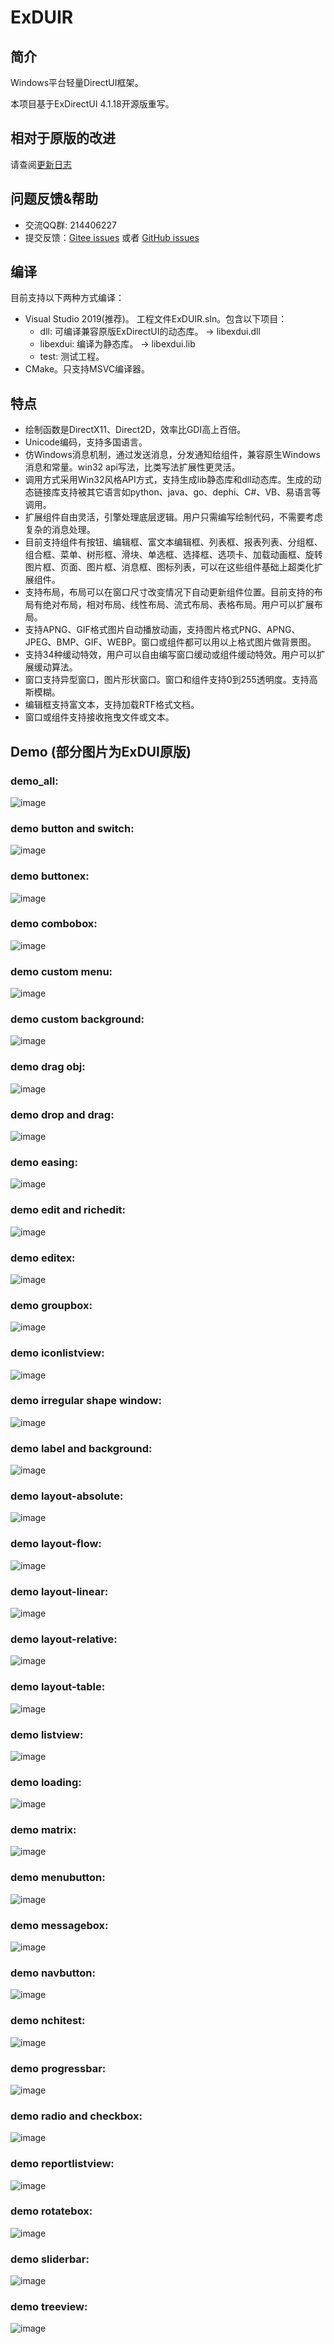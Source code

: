 ExDUIR
=======

## 简介

Windows平台轻量DirectUI框架。

本项目基于ExDirectUI 4.1.18开源版重写。

## 相对于原版的改进

请查阅[更新日志](CHANGELOG.txt)

## 问题反馈&帮助
* 交流QQ群: 214406227
* 提交反馈：[Gitee issues](https://gitee.com/william_lzw/ExduiR/issues) 或者 [GitHub issues](https://github.com/laizewei/ExduiR/issues)

## 编译
目前支持以下两种方式编译：
* Visual Studio 2019(推荐)。
  工程文件ExDUIR.sln。包含以下项目：
  * dll: 可编译兼容原版ExDirectUI的动态库。 -> libexdui.dll
  * libexdui: 编译为静态库。 -> libexdui.lib
  * test: 测试工程。
* CMake。只支持MSVC编译器。

## 特点
* 绘制函数是DirectX11、Direct2D，效率比GDI高上百倍。
* Unicode编码，支持多国语言。
* 仿Windows消息机制，通过发送消息，分发通知给组件，兼容原生Windows消息和常量。win32 api写法，比类写法扩展性更灵活。
* 调用方式采用Win32风格API方式，支持生成lib静态库和dll动态库。生成的动态链接库支持被其它语言如python、java、go、dephi、C#、VB、易语言等调用。
* 扩展组件自由灵活，引擎处理底层逻辑。用户只需编写绘制代码，不需要考虑复杂的消息处理。
* 目前支持组件有按钮、编辑框、富文本编辑框、列表框、报表列表、分组框、组合框、菜单、树形框、滑块、单选框、选择框、选项卡、加载动画框、旋转图片框、页面、图片框、消息框、图标列表，可以在这些组件基础上超类化扩展组件。
* 支持布局，布局可以在窗口尺寸改变情况下自动更新组件位置。目前支持的布局有绝对布局，相对布局、线性布局、流式布局、表格布局。用户可以扩展布局。
* 支持APNG、GIF格式图片自动播放动画，支持图片格式PNG、APNG、JPEG、BMP、GIF、WEBP。窗口或组件都可以用以上格式图片做背景图。
* 支持34种缓动特效，用户可以自由编写窗口缓动或组件缓动特效。用户可以扩展缓动算法。
* 窗口支持异型窗口，图片形状窗口。窗口和组件支持0到255透明度。支持高斯模糊。
* 编辑框支持富文本，支持加载RTF格式文档。
* 窗口或组件支持接收拖曳文件或文本。

## Demo (部分图片为ExDUI原版)
### demo_all:  
![image](https://raw.githubusercontent.com/laizewei/ExduiR/master/demo_image/demo_all.png)    
### demo button and switch:  
![image](https://raw.githubusercontent.com/laizewei/Exdui4.1R/master/demo_image/demo_button_switch.png)    
### demo buttonex:  
![image](https://raw.githubusercontent.com/laizewei/Exdui4.1R/master/demo_image/demo_buttonex.png)    
### demo combobox:  
![image](https://raw.githubusercontent.com/laizewei/Exdui4.1R/master/demo_image/demo_combobox.png)       
### demo custom menu:  
![image](https://raw.githubusercontent.com/laizewei/Exdui4.1R/master/demo_image/demo_custommenu.png)    
### demo custom background:  
![image](https://raw.githubusercontent.com/laizewei/Exdui4.1R/master/demo_image/demo_custombackground.png)    
### demo drag obj:  
![image](https://raw.githubusercontent.com/laizewei/Exdui4.1R/master/demo_image/demo_drag_obj.png)    
### demo drop and drag:  
![image](https://raw.githubusercontent.com/laizewei/Exdui4.1R/master/demo_image/demo_dropdrag.png)    
### demo easing: 
![image](https://raw.githubusercontent.com/laizewei/Exdui4.1R/master/demo_image/demo_easing.png)    
### demo edit and richedit:  
![image](https://raw.githubusercontent.com/laizewei/Exdui4.1R/master/demo_image/demo_edit_richedit.png)   
### demo editex:  
![image](https://raw.githubusercontent.com/laizewei/Exdui4.1R/master/demo_image/demo_editex.png)    
### demo groupbox:  
![image](https://raw.githubusercontent.com/laizewei/Exdui4.1R/master/demo_image/demo_groupbox.png)    
### demo iconlistview:  
![image](https://raw.githubusercontent.com/laizewei/Exdui4.1R/master/demo_image/demo_iconlistview.png)      
### demo irregular shape window:  
![image](https://raw.githubusercontent.com/laizewei/Exdui4.1R/master/demo_image/demo_irregular_shape_window.png)    
### demo label and background:  
![image](https://raw.githubusercontent.com/laizewei/Exdui4.1R/master/demo_image/demo_label_background.png)   
### demo layout-absolute:  
![image](https://raw.githubusercontent.com/laizewei/Exdui4.1R/master/demo_image/demo_layout_absolute.png)    
### demo layout-flow:  
![image](https://raw.githubusercontent.com/laizewei/Exdui4.1R/master/demo_image/demo_layout_flow.png)    
### demo layout-linear:  
![image](https://raw.githubusercontent.com/laizewei/Exdui4.1R/master/demo_image/demo_layout_linear.png)    
### demo layout-relative:  
![image](https://raw.githubusercontent.com/laizewei/Exdui4.1R/master/demo_image/demo_layout_relative.png)    
### demo layout-table:  
![image](https://raw.githubusercontent.com/laizewei/Exdui4.1R/master/demo_image/ddemo_layout_table.png)
### demo listview:  
![image](https://raw.githubusercontent.com/laizewei/Exdui4.1R/master/demo_image/demo_listview.png)
### demo loading:  
![image](https://raw.githubusercontent.com/laizewei/Exdui4.1R/master/demo_image/demo_loading.png)
### demo matrix:  
![image](https://raw.githubusercontent.com/laizewei/Exdui4.1R/master/demo_image/demo_matrix.png)
### demo menubutton:  
![image](https://raw.githubusercontent.com/laizewei/Exdui4.1R/master/demo_image/demo_menubutton.png)
### demo messagebox:  
![image](https://raw.githubusercontent.com/laizewei/Exdui4.1R/master/demo_image/demo_messagebox.png)
### demo navbutton:  
![image](https://raw.githubusercontent.com/laizewei/Exdui4.1R/master/demo_image/demo_navbutton.png)
### demo nchitest:  
![image](https://raw.githubusercontent.com/laizewei/Exdui4.1R/master/demo_image/demo_nchitest.png)
### demo progressbar:  
![image](https://raw.githubusercontent.com/laizewei/Exdui4.1R/master/demo_image/demo_progressbar.png)
### demo radio and checkbox:  
![image](https://raw.githubusercontent.com/laizewei/Exdui4.1R/master/demo_image/demo_radio_checkbox.png)
### demo reportlistview:  
![image](https://raw.githubusercontent.com/laizewei/Exdui4.1R/master/demo_image/demo_reportlistview.png)
### demo rotatebox:  
![image](https://raw.githubusercontent.com/laizewei/Exdui4.1R/master/demo_image/demo_rotatebox.png)
### demo sliderbar:  
![image](https://raw.githubusercontent.com/laizewei/Exdui4.1R/master/demo_image/demo_sliderbar.png)
### demo treeview:  
![image](https://raw.githubusercontent.com/laizewei/Exdui4.1R/master/demo_image/demo_treeview.png)